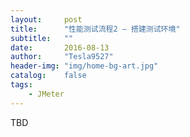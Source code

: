 ```yaml
---
layout:     post
title:      "性能测试流程2 – 搭建测试环境"
subtitle:   ""
date:       2016-08-13
author:     "Tesla9527"
header-img: "img/home-bg-art.jpg"
catalog:    false
tags:
    - JMeter
---
```


TBD
